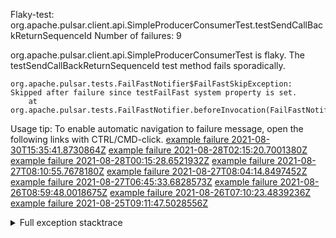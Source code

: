         
Flaky-test: org.apache.pulsar.client.api.SimpleProducerConsumerTest.testSendCallBackReturnSequenceId
Number of failures: 9

org.apache.pulsar.client.api.SimpleProducerConsumerTest is flaky. The testSendCallBackReturnSequenceId test method fails sporadically.

```
org.apache.pulsar.tests.FailFastNotifier$FailFastSkipException: Skipped after failure since testFailFast system property is set.
	at org.apache.pulsar.tests.FailFastNotifier.beforeInvocation(FailFastNotifier.java:88)

```

Usage tip: To enable automatic navigation to failure message, open the following links with CTRL/CMD-click.
[example failure 2021-08-30T15:35:41.8730864Z](https://github.com/apache/pulsar/runs/3463119398?check_suite_focus=true#step:9:3483)
[example failure 2021-08-28T02:15:20.7001380Z](https://github.com/apache/pulsar/runs/3448473880?check_suite_focus=true#step:9:2480)
[example failure 2021-08-28T00:15:28.6521932Z](https://github.com/apache/pulsar/runs/3447917315?check_suite_focus=true#step:9:1848)
[example failure 2021-08-27T08:10:55.7678180Z](https://github.com/apache/pulsar/runs/3440980370?check_suite_focus=true#step:9:2547)
[example failure 2021-08-27T08:04:14.8497452Z](https://github.com/apache/pulsar/runs/3440855241?check_suite_focus=true#step:9:2472)
[example failure 2021-08-27T06:45:33.6828573Z](https://github.com/apache/pulsar/runs/3440411158?check_suite_focus=true#step:9:2473)
[example failure 2021-08-26T08:59:48.0018675Z](https://github.com/apache/pulsar/runs/3430539961?check_suite_focus=true#step:9:3182)
[example failure 2021-08-26T07:10:23.4839236Z](https://github.com/apache/pulsar/runs/3429892136?check_suite_focus=true#step:9:2534)
[example failure 2021-08-25T09:11:47.5028556Z](https://github.com/apache/pulsar/runs/3420085427?check_suite_focus=true#step:10:2440)


<details>
<summary>Full exception stacktrace</summary>
<code><pre>
org.apache.pulsar.tests.FailFastNotifier$FailFastSkipException: Skipped after failure since testFailFast system property is set.
	at org.apache.pulsar.tests.FailFastNotifier.beforeInvocation(FailFastNotifier.java:88)

</pre></code>
</details>

